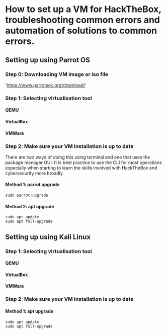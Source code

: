 # How to set up a VM for HackTheBox, troubleshooting common errors and automation of solutions to common errors.

## Setting up using Parrot OS

### Step 0: Downloading VM image or iso file
'https://www.parrotsec.org/download/'
### Step 1: Selecting virtualisation tool

#### QEMU
#### VirtualBox
#### VMWare

### Step 2: Make sure your VM installation is up to date

There are two ways of doing this using terminal and one that uses the package manager GUI. It is best practice to use the CLI for most operations especially when starting to learn the skills involved with HackTheBox and cybersecurity more broadly.

#### Method 1: parrot upgrade
```
sudo parrot-upgrade
```

#### Method 2: apt upgrade
```
sudo apt update
sudo apt full-upgrade
```

## Setting up using Kali Linux
### Step 1: Selecting virtualisation tool

#### QEMU
#### VirtualBox
#### VMWare

### Step 2: Make sure your VM installation is up to date

#### Method 1: apt upgrade
```
sudo apt update
sudo apt full-upgrade
```
